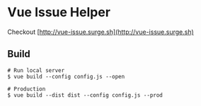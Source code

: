 # Vue Issue Helper

Checkout [http://vue-issue.surge.sh](http://vue-issue.surge.sh)

## Build
```
# Run local server
$ vue build --config config.js --open

# Production
$ vue build --dist dist --config config.js --prod
```
